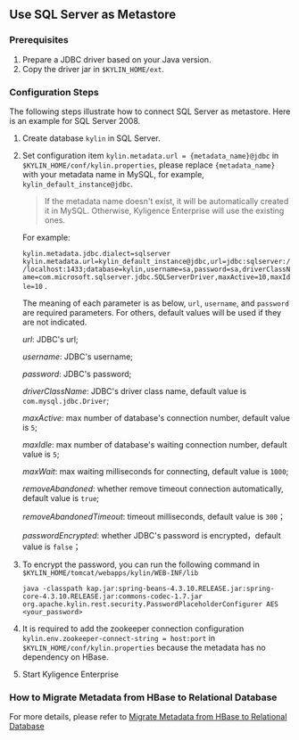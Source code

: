 ## Use SQL Server as Metastore

### Prerequisites

1. Prepare a JDBC driver based on your Java version.
2. Copy the driver jar in `$KYLIN_HOME/ext`.

### Configuration Steps

The following steps illustrate how to connect SQL Server as metastore. Here is an example for SQL Server 2008.

1. Create database `kylin` in SQL Server.

2. Set configuration item `kylin.metadata.url = {metadata_name}@jdbc` in `$KYLIN_HOME/conf/kylin.properties`,
   please replace `{metadata_name}` with your metadata name in MySQL, for example, `kylin_default_instance@jdbc`. 

   > If the metadata name doesn't exist, it will be automatically created it in MySQL. Otherwise, Kyligence Enterprise will use the existing ones.

   For example:

    `kylin.metadata.jdbc.dialect=sqlserver` `kylin.metadata.url=kylin_default_instance@jdbc,url=jdbc:sqlserver://localhost:1433;database=kylin,username=sa,password=sa,driverClassName=com.microsoft.sqlserver.jdbc.SQLServerDriver,maxActive=10,maxIdle=10` .

   The meaning of each parameter is as below,  `url`, `username`, and `password` are required parameters. For others, default values will be used if they are not indicated.

     *url*: JDBC's url;

     *username*: JDBC's username;

     *password*: JDBC's password;

     *driverClassName*: JDBC's driver class name, default value is `com.mysql.jdbc.Driver`;

     *maxActive*: max number of database's connection number, default value is `5`;

     *maxIdle*: max number of database's waiting connection number, default value is `5`;

     *maxWait*: max waiting milliseconds for connecting, default value is `1000`;

     *removeAbandoned*: whether remove timeout connection automatically, default value is `true`;

     *removeAbandonedTimeout*: timeout milliseconds, default value is `300`；

     *passwordEncrypted*: whether JDBC's password is encrypted，default value is `false`；

3. To encrypt the password, you can run the following command in `$KYLIN_HOME/tomcat/webapps/kylin/WEB-INF/lib` 

    ```shell
    java -classpath kap.jar:spring-beans-4.3.10.RELEASE.jar:spring-core-4.3.10.RELEASE.jar:commons-codec-1.7.jar org.apache.kylin.rest.security.PasswordPlaceholderConfigurer AES <your_password>
    ```

4. It is required to add the zookeeper connection configuration `kylin.env.zookeeper-connect-string = host:port` in `$KYLIN_HOME/conf/kylin.properties` because the metadata has no dependency on HBase.

5. Start Kyligence Enterprise

### How to Migrate Metadata from HBase to Relational Database

For more details, please refer to [Migrate Metadata from HBase to Relational Database](./migrate_metadata.en.md)
